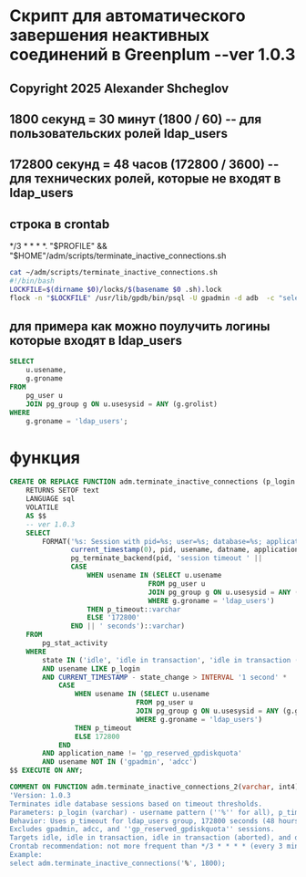 # Скрипт для автоматического завершения неактивных соединений в Greenplum --ver 1.0.3
## Copyright 2025 Alexander Shcheglov
## 1800 секунд = 30 минут (1800 / 60) -- для пользовательских ролей ldap_users
## 172800 секунд = 48 часов (172800 / 3600) -- для технических ролей, которые не входят в ldap_users

## строка в crontab
*/3 * * * *. "$PROFILE" && "$HOME"/adm/scripts/terminate_inactive_connections.sh 
```sh
cat ~/adm/scripts/terminate_inactive_connections.sh
#!/bin/bash
LOCKFILE=$(dirname $0)/locks/$(basename $0 .sh).lock
flock -n "$LOCKFILE" /usr/lib/gpdb/bin/psql -U gpadmin -d adb  -c "select gpadmin.terminate_inactive_connections('%', 1800)" | grep Session >> "$MASTER_DATA_DIRECTORY/pg_log/terminate_backend_by_function-$(date +%Y-%m-%d).log" 2>&1
```
## для примера как можно поулучить логины которые входят в ldap_users 
```sql 
SELECT
    u.usename,
    g.groname
FROM
    pg_user u
    JOIN pg_group g ON u.usesysid = ANY (g.grolist)
WHERE
    g.groname = 'ldap_users';
```
# функция
```sql
CREATE OR REPLACE FUNCTION adm.terminate_inactive_connections (p_login varchar, p_timeout int4)
    RETURNS SETOF text
    LANGUAGE sql
    VOLATILE
    AS $$
    -- ver 1.0.3
    SELECT
        FORMAT('%s: Session with pid=%s; user=%s; database=%s; application=%s; IP=%s; state=%s; terminated: %s', 
               current_timestamp(0), pid, usename, datname, application_name, client_addr, state, 
               pg_terminate_backend(pid, 'session timeout ' || 
               CASE 
                   WHEN usename IN (SELECT u.usename 
                                  FROM pg_user u 
                                  JOIN pg_group g ON u.usesysid = ANY (g.grolist) 
                                  WHERE g.groname = 'ldap_users') 
                   THEN p_timeout::varchar 
                   ELSE '172800' 
               END || ' seconds')::varchar)
    FROM
        pg_stat_activity
    WHERE
        state IN ('idle', 'idle in transaction', 'idle in transaction (aborted)', 'disabled')
        AND usename LIKE p_login
        AND CURRENT_TIMESTAMP - state_change > INTERVAL '1 second' * 
            CASE 
                WHEN usename IN (SELECT u.usename 
                               FROM pg_user u 
                               JOIN pg_group g ON u.usesysid = ANY (g.grolist) 
                               WHERE g.groname = 'ldap_users') 
                THEN p_timeout 
                ELSE 172800 
            END
        AND application_name != 'gp_reserved_gpdiskquota'
        AND usename NOT IN ('gpadmin', 'adcc')
$$ EXECUTE ON ANY;

COMMENT ON FUNCTION adm.terminate_inactive_connections_2(varchar, int4) IS 
'Version: 1.0.3
Terminates idle database sessions based on timeout thresholds. 
Parameters: p_login (varchar) - username pattern (''%'' for all), p_timeout (int4) - timeout in seconds for ldap_users group (e.g., 1800 = 30 minutes).
Behavior: Uses p_timeout for ldap_users group, 172800 seconds (48 hours) for others. 
Excludes gpadmin, adcc, and ''gp_reserved_gpdiskquota'' sessions. 
Targets idle, idle in transaction, idle in transaction (aborted), and disabled states. 
Crontab recommendation: not more frequent than */3 * * * * (every 3 minutes) to avoid excessive load.
Example:
select adm.terminate_inactive_connections('%', 1800);
```
